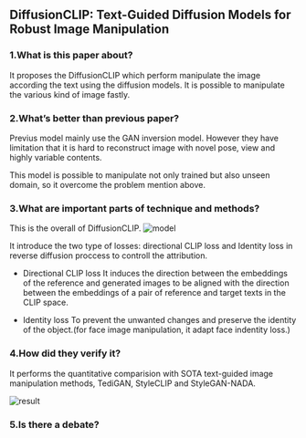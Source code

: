 ## DiffusionCLIP: Text-Guided Diffusion Models for Robust Image Manipulation

### 1.What is this paper about?

It proposes the DiffusionCLIP which perform manipulate the image according the text using the diffusion models.
It is possible to manipulate the various kind of image fastly.


### 2.What’s better than previous paper?

Previus model mainly use the GAN inversion model. However they have limitation that it is hard to reconstruct image with novel pose, view and highly variable contents.

This model is possible to manipulate not only trained but also unseen domain, so it overcome the problem mention above.

### 3.What are important parts of technique and methods?

This is the overall of DiffusionCLIP.
![model](../../../../img/DiffusionCLIP_model.jpg) 

It introduce the two type of losses: directional CLIP loss and Identity loss in reverse diffusion proccess to controll the attribution.
- Directional CLIP loss
It induces the direction between the embeddings of the reference and generated images to be aligned with the direction between the embeddings of a pair of reference and target texts in the CLIP space.

- Identity loss
To prevent the unwanted changes and preserve the identity of the object.(for face image manipulation, it adapt face indentity loss.)

### 4.How did they verify it?

It performs the quantitative comparision with SOTA text-guided image manipulation methods, TediGAN, StyleCLIP and StyleGAN-NADA.

![result](../../../../img/DiffusionCLIP_result.jpg)

### 5.Is there a debate?
